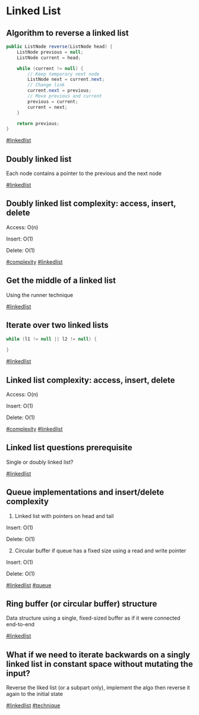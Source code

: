 # Linked List

## Algorithm to reverse a linked list

```java
public ListNode reverse(ListNode head) {
	ListNode previous = null;
	ListNode current = head;

	while (current != null) {
		// Keep temporary next node
		ListNode next = current.next;
		// Change link
		current.next = previous;
		// Move previous and current
		previous = current;
		current = next;
	}

	return previous;
}
```

[#linkedlist](linkedlist.md)

## Doubly linked list

Each node contains a pointer to the previous and the next node

[#linkedlist](linkedlist.md)

## Doubly linked list complexity: access, insert, delete

Access: O(n)

Insert: O(1)

Delete: O(1)

[#complexity](complexity.md) [#linkedlist](linkedlist.md)

## Get the middle of a linked list

Using the runner technique

[#linkedlist](linkedlist.md)

## Iterate over two linked lists

```java
while (l1 != null || l2 != null) {
	
}
```

[#linkedlist](linkedlist.md)

## Linked list complexity: access, insert, delete

Access: O(n)

Insert: O(1)

Delete: O(1)

[#complexity](complexity.md) [#linkedlist](linkedlist.md)

## Linked list questions prerequisite

Single or doubly linked list?

[#linkedlist](linkedlist.md)

## Queue implementations and insert/delete complexity

1. Linked list with pointers on head and tail

Insert: O(1)

Delete: O(1)

2. Circular buffer if queue has a fixed size using a read and write pointer

Insert: O(1)

Delete: O(1)

[#linkedlist](linkedlist.md) [#queue](queue.md)

## Ring buffer (or circular buffer) structure

Data structure using a single, fixed-sized buffer as if it were connected end-to-end

[#linkedlist](linkedlist.md)

## What if we need to iterate backwards on a singly linked list in constant space without mutating the input?

Reverse the liked list (or a subpart only), implement the algo then reverse it again to the initial state

[#linkedlist](linkedlist.md) [#technique](technique.md)